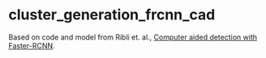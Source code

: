 # cluster_generation_frcnn_cad
Based on code and model from Ribli et. al., [Computer aided detection with Faster-RCNN](https://github.com/riblidezso/frcnn_cad). 
